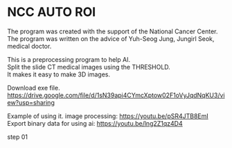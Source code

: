 # NCC AUTO ROI     
The program was created with the support of the National Cancer Center.     
The program was written on the advice of Yuh-Seog Jung, Jungirl Seok, medical doctor.     

This is a preprocessing program to help AI.     
Split the slide CT medical images using the THRESHOLD.     
It makes it easy to make 3D images.     

Download exe file.           
https://drive.google.com/file/d/1sN39api4CYmcXptow02F1oVyJqdNqKU3/view?usp=sharing 
    
Example of using it.
image processing: https://youtu.be/pSR4JTB8EmI      
Export binary data for using ai: https://youtu.be/lng2Z1qz4D4

step 01       
